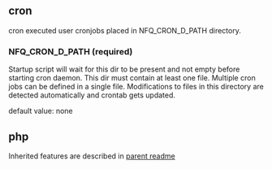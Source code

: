 
## cron

cron executed user cronjobs placed in NFQ_CRON_D_PATH directory.


### NFQ_CRON_D_PATH (required)

Startup script will wait for this dir to be present and not empty before
starting cron daemon. This dir must contain at least one file. Multiple cron
jobs can be defined in a single file. Modifications to files in this directory
are detected automatically and crontab gets updated.

default value: none



## php

Inherited features are described in [parent readme](../php70-cli/README.md)


